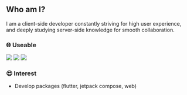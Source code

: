 ## Who am I?
I am a client-side developer constantly striving for high user experience, and deeply studying server-side knowledge for smooth collaboration.

### 🌐 Useable
<img src="https://img.shields.io/badge/Flutter-02569B?style=flat-square&logo=flutter&logoColor=white"/> <img src="https://img.shields.io/badge/Jetpack Compose-4285F4?style=flat-square&logo=jetpackcompose&logoColor=white"/> <img src="https://img.shields.io/badge/Golang-000000?style=flat-square&logo=goland&logoColor=white"/>

### 😍 Interest
- Develop packages (flutter, jetpack compose, web)
